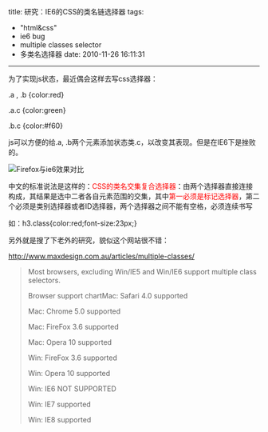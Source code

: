 title: 研究：IE6的CSS的类名链选择器
tags:
  - "html&css"
  - ie6 bug
  - multiple classes selector
  - 多类名选择器
date: 2010-11-26 16:11:31
---

为了实现js状态，最近偶会这样去写css选择器：

.a ,  .b {color:red}

.a.c {color:green}

.b.c {color:#f60}

js可以方便的给.a, .b两个元素添加状态类.c，以改变其表现。但是在IE6下是挫败的。

![](http://www.cssor.com/wp-content/uploads/2010/11/chain-class.png "Firefox与ie6效果对比")

中文的标准说法是这样的：<span style="color: #ff0000;">CSS的类名交集复合选择器</span>：由两个选择器直接连接构成，其结果是选中二者各自元素范围的交集，其中<span style="color: #ff0000;">第一必须是标记选择器</span>，第二个必须是类别选择器或者ID选择器，两个选择器之间不能有空格，必须连续书写

如：h3.class{color:red;font-size:23px;}

另外就是搜了下老外的研究，貌似这个网站很不错：

http://www.maxdesign.com.au/articles/multiple-classes/

> Most browsers, excluding Win/IE5 and Win/IE6 support multiple class selectors.
> 
> Browser support chartMac: Safari 4.0	supported
> 
> Mac: Chrome 5.0	supported
> 
> Mac: FireFox 3.6	supported
> 
> Mac: Opera 10	supported
> 
> Win: FireFox 3.6	supported
> 
> Win: Opera 10	supported
> 
> Win: IE6	NOT SUPPORTED
> 
> Win: IE7	supported
> 
> Win: IE8	supported